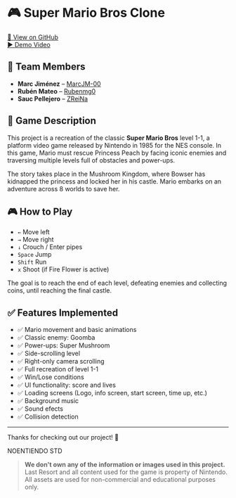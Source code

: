 # 🎮 Super Mario Bros Clone

[🔗 View on GitHub](https://github.com/Rubenmg0/Proyecto-1)  
[▶️ Demo Video](https://youtu.be/HAthvC-jHP0)

## 👥 Team Members

- **Marc Jiménez** – [MarcJM-00](https://github.com/MarcJM-00)  
- **Rubén Mateo** – [Rubenmg0](https://github.com/Rubenmg0)  
- **Sauc Pellejero** – [ZReiNa](https://github.com/ZReiNa)  

## 📝 Game Description

This project is a recreation of the classic **Super Mario Bros** level 1-1, a platform video game released by Nintendo in 1985 for the NES console. In this game, Mario must rescue Princess Peach by facing iconic enemies and traversing multiple levels full of obstacles and power-ups.

The story takes place in the Mushroom Kingdom, where Bowser has kidnapped the princess and locked her in his castle. Mario embarks on an adventure across 8 worlds to save her.

## 🎮 How to Play

- `←` Move left  
- `→` Move right  
- `↓` Crouch / Enter pipes  
- `Space` Jump  
- `Shift` Run  
- `x` Shoot (if Fire Flower is active)

The goal is to reach the end of each level, defeating enemies and collecting coins, until reaching the final castle.

## ✅ Features Implemented

- ✅ Mario movement and basic animations  
- ✅ Classic enemy: Goomba  
- ✅ Power-ups: Super Mushroom  
- ✅ Side-scrolling level  
- ✅ Right-only camera scrolling  
- ✅ Full recreation of level 1-1  
- ✅ Win/Lose conditions  
- ✅ UI functionality: score and lives  
- ✅ Loading screens (Logo, info screen, start screen, time up, etc.)  
- ✅ Background music
- ✅ Sound efects  
- ✅ Collision detection  

---

Thanks for checking out our project! 🍄  

NOENTIENDO STD  
> **We don't own any of the information or images used in this project.**  
> Last Resort and all content used for the game is property of Nintendo.  
> All assets are used for non-commercial and educational purposes only.
